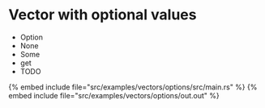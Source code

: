 # Vector with optional values

* Option
* None
* Some
* get
* TODO

{% embed include file="src/examples/vectors/options/src/main.rs" %}
{% embed include file="src/examples/vectors/options/out.out" %}



